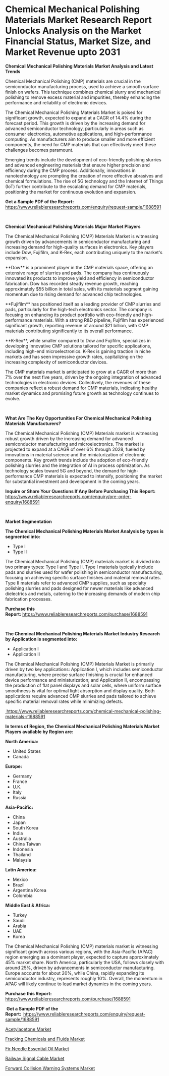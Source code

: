 <p><h1>Chemical Mechanical Polishing Materials Market Research Report Unlocks Analysis on the Market Financial Status, Market Size, and Market Revenue upto 2031</h1></p><p><strong>Chemical Mechanical Polishing Materials Market Analysis and Latest Trends</strong></p>
<p><p>Chemical Mechanical Polishing (CMP) materials are crucial in the semiconductor manufacturing process, used to achieve a smooth surface finish on wafers. This technique combines chemical slurry and mechanical polishing to remove excess material and impurities, thereby enhancing the performance and reliability of electronic devices.</p><p>The Chemical Mechanical Polishing Materials Market is poised for significant growth, expected to expand at a CAGR of 14.4% during the forecast period. This growth is driven by the increasing demand for advanced semiconductor technology, particularly in areas such as consumer electronics, automotive applications, and high-performance computing. As manufacturers aim to produce smaller and more efficient components, the need for CMP materials that can effectively meet these challenges becomes paramount.</p><p>Emerging trends include the development of eco-friendly polishing slurries and advanced engineering materials that ensure higher precision and efficiency during the CMP process. Additionally, innovations in nanotechnology are prompting the creation of more effective abrasives and chemical formulations. The rise of 5G technology and the Internet of Things (IoT) further contribute to the escalating demand for CMP materials, positioning the market for continuous evolution and expansion.</p></p>
<p><strong>Get a Sample PDF of the Report:&nbsp;</strong> <a href="https://www.reliableresearchreports.com/enquiry/request-sample/1688591?utm_campaign=1616&utm_medium=2&utm_source=Github&utm_content=ia&utm_term=17102024&utm_id=chemical-mechanical-polishing-materials">https://www.reliableresearchreports.com/enquiry/request-sample/1688591</a></p>
<p>&nbsp;</p>
<p><strong>Chemical Mechanical Polishing Materials Major Market Players</strong></p>
<p><p>The Chemical Mechanical Polishing (CMP) Materials Market is witnessing growth driven by advancements in semiconductor manufacturing and increasing demand for high-quality surfaces in electronics. Key players include Dow, Fujifilm, and K-Rex, each contributing uniquely to the market's expansion.</p><p>**Dow** is a prominent player in the CMP materials space, offering an extensive range of slurries and pads. The company has continuously innovated its products to improve yield and efficiency in semiconductor fabrication. Dow has recorded steady revenue growth, reaching approximately $55 billion in total sales, with its materials segment gaining momentum due to rising demand for advanced chip technologies.</p><p>**Fujifilm** has positioned itself as a leading provider of CMP slurries and pads, particularly for the high-tech electronics sector. The company is focusing on enhancing its product portfolio with eco-friendly and high-performance materials. With a strong R&D pipeline, Fujifilm has experienced significant growth, reporting revenue of around $21 billion, with CMP materials contributing significantly to its overall performance.</p><p>**K-Rex**, while smaller compared to Dow and Fujifilm, specializes in developing innovative CMP solutions tailored for specific applications, including high-end microelectronics. K-Rex is gaining traction in niche markets and has seen impressive growth rates, capitalizing on the increasing complexity of semiconductor devices.</p><p>The CMP materials market is anticipated to grow at a CAGR of more than 7% over the next five years, driven by the ongoing integration of advanced technologies in electronic devices. Collectively, the revenues of these companies reflect a robust demand for CMP materials, indicating healthy market dynamics and promising future growth as technology continues to evolve.</p></p>
<p>&nbsp;</p>
<p><strong>What Are The Key Opportunities For Chemical Mechanical Polishing Materials Manufacturers?</strong></p>
<p><p>The Chemical Mechanical Polishing (CMP) Materials market is witnessing robust growth driven by the increasing demand for advanced semiconductor manufacturing and microelectronics. The market is projected to expand at a CAGR of over 6% through 2028, fueled by innovations in material science and the miniaturization of electronic components. Key growth trends include the adoption of eco-friendly polishing slurries and the integration of AI in process optimization. As technology scales toward 5G and beyond, the demand for high-performance CMP materials is expected to intensify, positioning the market for substantial investment and development in the coming years.</p></p>
<p><strong>Inquire or Share Your Questions If Any Before Purchasing This Report:</strong> <a href="https://www.reliableresearchreports.com/enquiry/pre-order-enquiry/1688591?utm_campaign=1616&utm_medium=2&utm_source=Github&utm_content=ia&utm_term=17102024&utm_id=chemical-mechanical-polishing-materials">https://www.reliableresearchreports.com/enquiry/pre-order-enquiry/1688591</a></p>
<p>&nbsp;</p>
<p><strong>Market Segmentation</strong></p>
<p><strong>The Chemical Mechanical Polishing Materials Market Analysis by types is segmented into:</strong></p>
<p><ul><li>Type I</li><li>Type II</li></ul></p>
<p><p>The Chemical Mechanical Polishing (CMP) materials market is divided into two primary types: Type I and Type II. Type I materials typically include pads and slurries used for wafer polishing in semiconductor manufacturing, focusing on achieving specific surface finishes and material removal rates. Type II materials refer to advanced CMP supplies, such as specialty polishing slurries and pads designed for newer materials like advanced dielectrics and metals, catering to the increasing demands of modern chip fabrication processes.</p></p>
<p><strong>Purchase this Report:&nbsp;</strong><a href="https://www.reliableresearchreports.com/purchase/1688591?utm_campaign=1616&utm_medium=2&utm_source=Github&utm_content=ia&utm_term=17102024&utm_id=chemical-mechanical-polishing-materials">https://www.reliableresearchreports.com/purchase/1688591</a></p>
<p>&nbsp;</p>
<p><strong>The Chemical Mechanical Polishing Materials Market Industry Research by Application is segmented into:</strong></p>
<p><ul><li>Application I</li><li>Application II</li></ul></p>
<p><p>The Chemical Mechanical Polishing (CMP) Materials Market is primarily driven by two key applications: Application I, which includes semiconductor manufacturing, where precise surface finishing is crucial for enhanced device performance and miniaturization; and Application II, encompassing the production of flat panel displays and solar cells, where uniform surface smoothness is vital for optimal light absorption and display quality. Both applications require advanced CMP slurries and pads tailored to achieve specific material removal rates while minimizing defects.</p></p>
<p><a href="https://www.reliableresearchreports.com/chemical-mechanical-polishing-materials-r1688591?utm_campaign=1616&utm_medium=2&utm_source=Github&utm_content=ia&utm_term=17102024&utm_id=chemical-mechanical-polishing-materials">&nbsp;https://www.reliableresearchreports.com/chemical-mechanical-polishing-materials-r1688591</a></p>
<p><strong>In terms of Region, the Chemical Mechanical Polishing Materials Market Players available by Region are:</strong></p>
<p>
    <p> <strong> North America: </strong>
        <ul>
            <li>United States</li>
            <li>Canada</li>
        </ul>
        </p> 
    <p> <strong> Europe: </strong>
        <ul>
            <li>Germany</li>
            <li>France</li>
            <li>U.K.</li>
            <li>Italy</li>
            <li>Russia</li>
        </ul>
        </p> 
    <p> <strong> Asia-Pacific: </strong>
        <ul>
            <li>China</li>
            <li>Japan</li>
            <li>South Korea</li>
            <li>India</li>
            <li>Australia</li>
            <li>China Taiwan</li>
            <li>Indonesia</li>
            <li>Thailand</li>
            <li>Malaysia</li>
        </ul>
        </p> 
    <p> <strong> Latin America: </strong>
        <ul>
            <li>Mexico</li>
            <li>Brazil</li>
            <li>Argentina Korea</li>
            <li>Colombia</li>
        </ul>
        </p> 
    <p> <strong> Middle East & Africa: </strong>
        <ul>
            <li>Turkey</li>
            <li>Saudi</li>
            <li>Arabia</li>
            <li>UAE</li>
            <li>Korea</li>
        </ul>
    </p>
    </p>
<p><p>The Chemical Mechanical Polishing (CMP) materials market is witnessing significant growth across various regions, with the Asia-Pacific (APAC) region emerging as a dominant player, expected to capture approximately 45% market share. North America, particularly the USA, follows closely with around 25%, driven by advancements in semiconductor manufacturing. Europe accounts for about 20%, while China, rapidly expanding its semiconductor industry, represents roughly 10%. Overall, the momentum in APAC will likely continue to lead market dynamics in the coming years.</p></p>
<p><strong>Purchase this Report: </strong><a href="https://www.reliableresearchreports.com/purchase/1688591?utm_campaign=1616&utm_medium=2&utm_source=Github&utm_content=ia&utm_term=17102024&utm_id=chemical-mechanical-polishing-materials">https://www.reliableresearchreports.com/purchase/1688591</a></p>
<p>&nbsp;<strong>Get a Sample PDF of the Report:&nbsp;&nbsp;</strong><a href="https://www.reliableresearchreports.com/enquiry/request-sample/1688591?utm_campaign=1616&utm_medium=2&utm_source=Github&utm_content=ia&utm_term=17102024&utm_id=chemical-mechanical-polishing-materials">https://www.reliableresearchreports.com/enquiry/request-sample/1688591</a></p>
<p><strong></strong></p>
<p><p><a href="https://www.linkedin.com/pulse/market-dynamics-future-trends-global-acetylacetone-sector-forecasted-ifgtc?utm_campaign=1616&utm_medium=2&utm_source=Github&utm_content=ia&utm_term=17102024&utm_id=chemical-mechanical-polishing-materials">Acetylacetone Market</a></p><p><a href="https://www.linkedin.com/pulse/fracking-chemicals-fluids-market-global-share-ranking-overall-mvnoc?utm_campaign=1616&utm_medium=2&utm_source=Github&utm_content=ia&utm_term=17102024&utm_id=chemical-mechanical-polishing-materials">Fracking Chemicals and Fluids Market</a></p><p><a href="https://www.linkedin.com/pulse/market-dynamics-future-trends-global-fir-needle-essential-8ogpc?utm_campaign=1616&utm_medium=2&utm_source=Github&utm_content=ia&utm_term=17102024&utm_id=chemical-mechanical-polishing-materials">Fir Needle Essential Oil Market</a></p><p><a href="https://www.linkedin.com/pulse/global-railway-signal-cable-market-sector2024-2031-metrics-tvboe?utm_campaign=1616&utm_medium=2&utm_source=Github&utm_content=ia&utm_term=17102024&utm_id=chemical-mechanical-polishing-materials">Railway Signal Cable Market</a></p><p><a href="https://www.linkedin.com/pulse/forward-collision-warning-systems-market-innovations-trends-t8hme?utm_campaign=1616&utm_medium=2&utm_source=Github&utm_content=ia&utm_term=17102024&utm_id=chemical-mechanical-polishing-materials">Forward Collision Warning Systems Market</a></p></p>